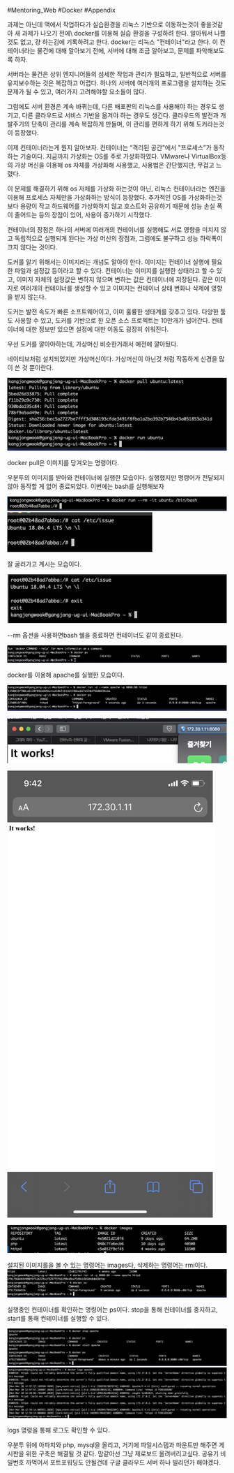 #Mentoring_Web #Docker #Appendix

과제는 아닌데 맥에서 작업하다가 실습환경을 리눅스 기반으로 이동하는것이 좋을것같아 새 과제가 나오기 전에\ docker를 이용해 실습 환경을 구성하려 한다. 알아둬서 나쁠것도 없고, 걍 하는김에 기록하려고 한다.
docker는 리눅스 "컨테이너"라고 한다. 이 컨테이너라는 물건에 대해 알아보기 전에, 서버에
대해 조금 알아보고, 문제를 파악해보도록 하자.

서버라는 물건은 상위 엔지니어들의 섬세한 작업과 관리가 필요하고, 일반적으로 서버를 유지보수하는 것은 복잡하고 어렵다. 하나의 서버에 여러개의 프로그램을 설치하는 것도 문제가 될 수 있고, 여러가지 고려해야할 요소들이 많다.

그럼에도 서버 환경은 계속 바뀌는데, 다른 배포판의 리눅스를 사용해야 하는 경우도 생기고, 다른 클라우드로 서비스 기반을 옮겨야 하는 경우도 생긴다. 클라우드의 발전과 개발주기의 단축이 관리를 계속 복잡하게 만들며, 이 관리를 편하게 하기 위해 도커라는것이 등장했다. 

이제 컨테이너라는게 뭔지 알아보자. 컨테이너는 “격리된 공간"에서 "프로세스”가 동작하는 기술이다. 지금까지 가상화는 OS를 주로 가상화하였다. VMware나 VirtualBox등의 가상 머신을 이용해 os 자체를 가상화해 사용했고, 사용법은 간단했지만, 무겁고 느렸다. 

이 문제를 해결하기 위해 os 자체를 가상화 하는것이 아닌, 리눅스 컨테이너라는 엔진을 이용해 프로세스 자체만을 가상화하는 방식이 등장했다.  추가적인 OS를 가상화하는것보다 용량이 작고 하드웨어를 가상화하지 않고 호스트와 공유하기 때문에 성능 손실 폭이 줄어드는 등의 장점이 있어, 사용이 증가하기 시작했다.

컨테이너의 장점은 하나의 서버에 여러개의 컨테이너를 실행해도 서로 영향을 미치지 않고 독립적으로 실행되게 된다는 가상 머신의 장점과, 그럼에도 불구하고 성능 하락폭이 크지 않다는 것이다.

도커를 알기 위해서는 이미지라는 개념도 알아야 한다. 이미지는 컨테이너 실행에 필요한 파일과 설정값 등이라고 할 수 있다. 컨테이너는 이미지를 실행한 상태라고 할 수 있고, 이미지 자체의 설정값은 변하지 않으며 변하는 값은 컨테이너에 저장된다. 같은 이미지로 여러개의 컨테이너를 생성할 수 있고 이미지는 컨테이너 상태 변화나 삭제에 영향을 받지 않는다. 

도커는 발전 속도가 빠른 소프트웨어이고, 이미 훌륭한 생태계를 갖추고 있다. 다양한 툴도 사용할 수 있고, 도커를 기반으로 한 오픈 소스 프로젝트는 10만개가 넘어간다. 컨테이너에 대한 정보만 있으면 설정에 대한 이동도 굉장히 쉬워진다.

우선 도커를 깔아야하는데, 가상머신 비슷한거래서 예전에 깔아뒀다.


네이티브처럼 설치되었지만 가상머신이다. 가상머신이 아닌것 처럼 작동하게 신경을 많이 쓴 것 뿐이란다.

![](./img/01-1.png)

docker pull은 이미지를 당겨오는 명령어다.

우분투의 이미지를 받아와 컨테이너에 실행한 모습이다. 실행했지만 명령어가 전달되지 않아 동작할 게 없어 종료되었다. 이번에는 bash를 실행해보자

![](./img/01-2.png)
![](./img/01-3.png)

잘 굴러가고 계시는 모습이다. 

![](./img/01-4.png)

--rm 옵션을 사용하면bash 쉘을 종료하면 컨테이너도 같이 종료된다.

![](./img/01-5.png)

docker를 이용해 apache를 실행한 모습이다.

![](./img/01-6.png)

![](./img/01-7.png)

![](./img/01-8.jpg)

![](./img/01-9.png)

설치된 이미지를을 볼 수 있는 명령어는  images다, 삭제하는 명령어는 rmi이다.
![](./img/01-10.png)

실행중인 컨테이너를 확인하는 명령어는 ps이다. stop을 통해 컨테이너를 중지하고, start를 통해 컨테이너를 실행할 수 있다.

![](./img/01-11.png)
![](./img/01-12.png)

logs 명령을 통해 로그도 확인할 수 있다.

우분투 위에 아파치와 php, mysql을 올리고, 거기에 파일시스템과 마운트만 해주면 게시판을 위한 구축은 해결될 것 같다. 맘같아선 그냥 제로보드 올려버리고싶다. 공유기 비밀번호 까먹어서 포트포워딩도 안될건데 구글 클라우드 서버 하나 빌리던가 해야겠다.